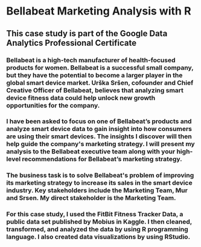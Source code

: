 # Bellabeat Marketing Analysis with R
## This case study is part of the Google Data Analytics Professional Certificate

### Bellabeat is a high-tech manufacturer of health-focused products for women. Bellabeat is a successful small company, but they have the potential to become a larger player in the global smart device market. Urška Sršen, cofounder and Chief Creative Officer of Bellabeat, believes that analyzing smart device fitness data could help unlock new growth opportunities for the company. 

### I have been asked to focus on one of Bellabeat’s products and analyze smart device data to gain insight into how consumers are using their smart devices. The insights I discover will then help guide the company's marketing strategy. I will present my analysis to the Bellabeat executive team along with your high-level recommendations for Bellabeat’s marketing strategy.

### The business task is to solve Bellabeat's problem of improving its marketing strategy to increase its sales in the smart device industry. Key stakeholders include the Marketing Team, Mur and Srsen. My direct stakeholder is the Marketing Team.

### For this case study, I used the FitBit Fitness Tracker Data, a public data set published by Mobius in Kaggle. I then cleaned, transformed, and analyzed the data by using R programming language. I also created data visualizations by using RStudio. 
